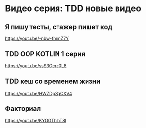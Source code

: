 # Видео серия: TDD новые видео
	
## Я пишу тесты, стажер пишет код	
https://youtu.be/-nbw-fmmZ7Y
## TDD OOP KOTLIN 1 серия	
https://youtu.be/ssS3Ocrc0L8
## TDD кеш со временем жизни	
https://youtu.be/HWZDpSgCXV4
## Факториал	
https://youtu.be/KYOGThlhT8I
